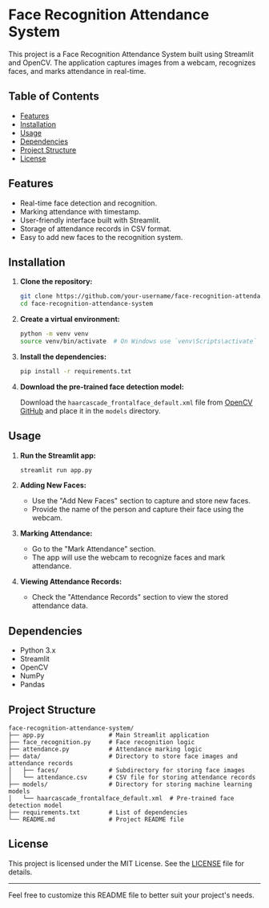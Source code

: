 # Face Recognition Attendance System

This project is a Face Recognition Attendance System built using Streamlit and OpenCV. The application captures images from a webcam, recognizes faces, and marks attendance in real-time.


## Table of Contents

- [Features](#features)
- [Installation](#installation)
- [Usage](#usage)
- [Dependencies](#dependencies)
- [Project Structure](#project-structure)
- [License](#license)

## Features

- Real-time face detection and recognition.
- Marking attendance with timestamp.
- User-friendly interface built with Streamlit.
- Storage of attendance records in CSV format.
- Easy to add new faces to the recognition system.

## Installation

1. **Clone the repository:**

   ```bash
   git clone https://github.com/your-username/face-recognition-attendance-system.git
   cd face-recognition-attendance-system
   ```

2. **Create a virtual environment:**

   ```bash
   python -m venv venv
   source venv/bin/activate  # On Windows use `venv\Scripts\activate`
   ```

3. **Install the dependencies:**

   ```bash
   pip install -r requirements.txt
   ```

4. **Download the pre-trained face detection model:**

   Download the `haarcascade_frontalface_default.xml` file from [OpenCV GitHub](https://github.com/opencv/opencv/tree/master/data/haarcascades) and place it in the `models` directory.

## Usage

1. **Run the Streamlit app:**

   ```bash
   streamlit run app.py
   ```

2. **Adding New Faces:**
   - Use the "Add New Faces" section to capture and store new faces.
   - Provide the name of the person and capture their face using the webcam.

3. **Marking Attendance:**
   - Go to the "Mark Attendance" section.
   - The app will use the webcam to recognize faces and mark attendance.

4. **Viewing Attendance Records:**
   - Check the "Attendance Records" section to view the stored attendance data.

## Dependencies

- Python 3.x
- Streamlit
- OpenCV
- NumPy
- Pandas

## Project Structure

```
face-recognition-attendance-system/
├── app.py                  # Main Streamlit application
├── face_recognition.py     # Face recognition logic
├── attendance.py           # Attendance marking logic
├── data/                   # Directory to store face images and attendance records
│   ├── faces/              # Subdirectory for storing face images
│   └── attendance.csv      # CSV file for storing attendance records
├── models/                 # Directory for storing machine learning models
│   └── haarcascade_frontalface_default.xml  # Pre-trained face detection model
├── requirements.txt        # List of dependencies
└── README.md               # Project README file
```

## License

This project is licensed under the MIT License. See the [LICENSE](LICENSE) file for details.

---

Feel free to customize this README file to better suit your project's needs.
